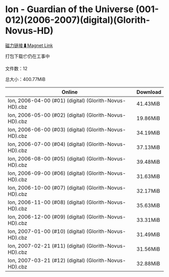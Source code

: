 # Ion - Guardian of the Universe (001-012)(2006-2007)(digital)(Glorith-Novus-HD)

[磁力链接⬇Magnet Link](magnet:?xt=urn:btih:69aba5f47531e50a0aeaa10542c80ad2da503322&dn=Ion%20-%20Guardian%20of%20the%20Universe%20%28001-012%29%282006-2007%29%28digital%29%28Glorith-Novus-HD%29)

打包下载📦仍在工事中

文件数：12

总大小：400.77MiB

Online | Download
--- | ---
Ion, 2006-04-00 (#01) (digital) (Glorith-Novus-HD).cbz | 41.43MiB
Ion, 2006-05-00 (#02) (digital) (Glorith-Novus-HD).cbz | 19.86MiB
Ion, 2006-06-00 (#03) (digital) (Glorith-Novus-HD).cbz | 34.19MiB
Ion, 2006-07-00 (#04) (digital) (Glorith-Novus-HD).cbz | 37.13MiB
Ion, 2006-08-00 (#05) (digital) (Glorith-Novus-HD).cbz | 39.48MiB
Ion, 2006-09-00 (#06) (digital) (Glorith-Novus-HD).cbz | 31.63MiB
Ion, 2006-10-00 (#07) (digital) (Glorith-Novus-HD).cbz | 32.17MiB
Ion, 2006-11-00 (#08) (digital) (Glorith-Novus-HD).cbz | 35.63MiB
Ion, 2006-12-00 (#09) (digital) (Glorith-Novus-HD).cbz | 33.31MiB
Ion, 2007-01-00 (#10) (digital) (Glorith-Novus-HD).cbz | 31.49MiB
Ion, 2007-02-21 (#11) (digital) (Glorith-Novus-HD).cbz | 31.56MiB
Ion, 2007-03-21 (#12) (digital) (Glorith-Novus-HD).cbz | 32.88MiB